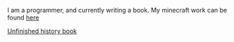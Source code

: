 <!-- #######  YAY, I AM THE SOURCE EDITOR! #########-->
I am a programmer, and currently writing a book. My minecraft work can be found [here](https://www.curseforge.com/members/icedchaiarts/projects)

[Unfinished history book](icedchai.github.io/devspace)
